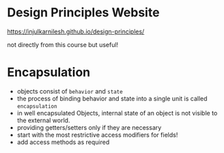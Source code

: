 # Design Principles Website

https://injulkarnilesh.github.io/design-principles/

not directly from this course but useful!


# Encapsulation 

- objects consist of `behavior` and `state`
- the process of binding behavior and state into a single unit is called `encapsulation` 
- in well encapsulated Objects, internal state of an object is not visible to the external world.  
- providing getters/setters only if they are necessary 
- start with the most restrictive access modifiers for fields! 
- add access methods as required  



